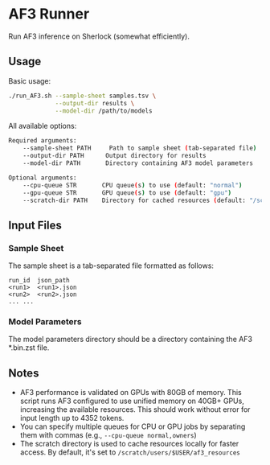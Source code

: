 # AF3 Runner

Run AF3 inference on Sherlock (somewhat efficiently).

## Usage

Basic usage:
```bash
./run_AF3.sh --sample-sheet samples.tsv \
             --output-dir results \
             --model-dir /path/to/models
```

All available options:
```bash
Required arguments:
    --sample-sheet PATH     Path to sample sheet (tab-separated file)
    --output-dir PATH      Output directory for results
    --model-dir PATH       Directory containing AF3 model parameters

Optional arguments:
    --cpu-queue STR       CPU queue(s) to use (default: "normal")
    --gpu-queue STR       GPU queue(s) to use (default: "gpu")
    --scratch-dir PATH    Directory for cached resources (default: "/scratch/users/$USER/af3_resources")
```

## Input Files

### Sample Sheet
The sample sheet is a tab-separated file formatted as follows:
```
run_id  json_path
<run1>  <run1>.json
<run2>  <run2>.json
... ...
```

### Model Parameters
The model parameters directory should be a directory containing the AF3 *.bin.zst file. 

## Notes
- AF3 performance is validated on GPUs with 80GB of memory. This script runs AF3 configured to use unified memory on 40GB+ GPUs, increasing the available resources. This should work without error for input length up to 4352 tokens.
- You can specify multiple queues for CPU or GPU jobs by separating them with commas (e.g., `--cpu-queue normal,owners`)
- The scratch directory is used to cache resources locally for faster access. By default, it's set to `/scratch/users/$USER/af3_resources`